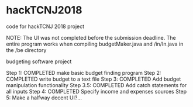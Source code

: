 # hackTCNJ2018
code for hackTCNJ 2018 project

NOTE: The UI was not completed before the submission deadline. The entire program works when compiling budgetMaker.java and /in/In.java in the /be directory

budgeting software project

Step 1: COMPLETED make basic budget finding program
Step 2: COMPLETED write budget to a text file
Step 3: COMPLETED Add budget manipulation functionality
Step 3.5: COMPLETED Add catch statements for all inputs
Step 4: COMPLETED Specify income and expenses sources
Step 5: Make a halfway decent UI?...